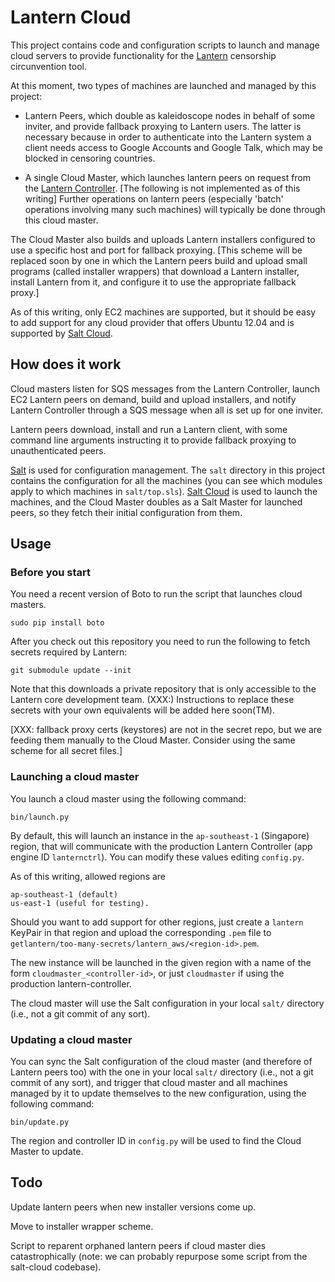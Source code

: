 # Lantern Cloud

This project contains code and configuration scripts to launch and manage cloud servers to provide functionality for the [Lantern](https://github.com/getlantern/lantern) censorship circunvention tool.

At this moment, two types of machines are launched and managed by this project:

- Lantern Peers, which double as kaleidoscope nodes in behalf of some inviter, and provide fallback proxying to Lantern users.  The latter is necessary because in order to authenticate into the Lantern system a client needs access to Google Accounts and Google Talk, which may be blocked in censoring countries.

- A single Cloud Master, which launches lantern peers on request from the [Lantern Controller](https://github.com/getlantern/lantern-controller).  [The following is not implemented as of this writing]  Further operations on lantern peers (especially 'batch' operations involving many such machines) will typically be done through this cloud master.

The Cloud Master also builds and uploads Lantern installers configured to use a specific host and port for fallback proxying.  [This scheme will be replaced soon by one in which the Lantern peers build and upload small programs (called installer wrappers) that download a Lantern installer, install Lantern from it, and configure it to use the appropriate fallback proxy.]

As of this writing, only EC2 machines are supported, but it should be easy to add support for any cloud provider that offers Ubuntu 12.04 and is supported by [Salt Cloud](https://github.com/saltstack/salt-cloud).

## How does it work

Cloud masters listen for SQS messages from the Lantern Controller, launch EC2 Lantern peers on demand, build and upload installers, and notify Lantern Controller through a SQS message when all is set up for one inviter. 

Lantern peers download, install and run a Lantern client, with some command line arguments instructing it to provide fallback proxying to unauthenticated peers.

[Salt](http://saltstack.com/) is used for configuration management.  The `salt` directory in this project contains the configuration for all the machines (you can see which modules apply to which machines in `salt/top.sls`).  [Salt Cloud](https://github.com/saltstack/salt-cloud) is used to launch the machines, and the Cloud Master doubles as a Salt Master for launched peers, so they fetch their initial configuration from them.

## Usage

### Before you start

You need a recent version of Boto to run the script that launches cloud masters.

    sudo pip install boto

After you check out this repository you need to run the following to fetch secrets required by Lantern:

    git submodule update --init

Note that this downloads a private repository that is only accessible to the Lantern core development team.  (XXX:) Instructions to replace these secrets with your own equivalents will be added here soon(TM).

[XXX: fallback proxy certs (keystores) are not in the secret repo, but we are feeding them manually to the Cloud Master.  Consider using the same scheme for all secret files.] 

### Launching a cloud master

You launch a cloud master using the following command: 

    bin/launch.py

By default, this will launch an instance in the `ap-southeast-1` (Singapore) region, that will communicate with the production Lantern Controller (app engine ID `lanternctrl`).  You can modify these values editing `config.py`.

As of this writing, allowed regions are

    ap-southeast-1 (default)
    us-east-1 (useful for testing).

Should you want to add support for other regions, just create a `lantern` KeyPair in that region and upload the corresponding `.pem` file to `getlantern/too-many-secrets/lantern_aws/<region-id>.pem`.

The new instance will be launched in the given region with a name of the form `cloudmaster_<controller-id>`, or just `cloudmaster` if using the production lantern-controller.

The cloud master will use the Salt configuration in your local `salt/` directory (i.e., not a git commit of any sort).

### Updating a cloud master

You can sync the Salt configuration of the cloud master (and therefore of Lantern peers too) with the one in your local `salt/` directory (i.e., not a git commit of any sort), and trigger that cloud master and all machines managed by it to update themselves to the new configuration, using the following command:

    bin/update.py

The region and controller ID in `config.py` will be used to find the Cloud Master to update.

## Todo

Update lantern peers when new installer versions come up.

Move to installer wrapper scheme.

Script to reparent orphaned lantern peers if cloud master dies catastrophically (note: we can probably repurpose some script from the salt-cloud codebase).
